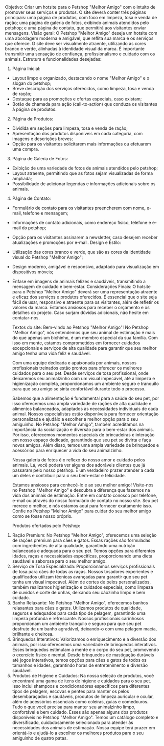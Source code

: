 Objetivo:
Criar um hotsite para o Petshop "Melhor Amigo" com o intuito de promover seus serviços e
produtos. O site deverá conter três páginas principais: uma página de produtos, com foco em
limpeza, tosa e venda de ração; uma página de galeria de fotos, exibindo animais atendidos
pelo petshop; e uma página de contato, que permitirá aos visitantes enviar mensagens.
Visão geral:
O Petshop "Melhor Amigo" deseja um hotsite com uma abordagem moderna e amigável, que
reflita sua marca e os serviços que oferece. O site deve ser visualmente atraente, utilizando as
cores branco e verde, alinhadas à identidade visual da marca. É importante transmitir uma
sensação de confiança, profissionalismo e cuidado com os animais.
Estrutura e funcionalidades desejadas:

1. Página Inicial:

- Layout limpo e organizado, destacando o nome "Melhor Amigo" e o slogan do petshop;
- Breve descrição dos serviços oferecidos, como limpeza, tosa e venda de ração;
- Destaque para as promoções e ofertas especiais, caso existam;
- Botão de chamada para ação (call-to-action) que conduza os visitantes à página de produtos.

2. Página de Produtos:

- Dividida em seções para limpeza, tosa e venda de ração;
- Apresentação dos produtos disponíveis em cada categoria, com imagens e descrições breves;
- Opção para os visitantes solicitarem mais informações ou efetuarem uma compra.

3. Página de Galeria de Fotos:

- Exibição de uma variedade de fotos de animais atendidos pelo petshop;
- Layout atraente, permitindo que as fotos sejam visualizadas de forma ampliada;
- Possibilidade de adicionar legendas e informações adicionais sobre os animais.

4. Página de Contato:

- Formulário de contato para os visitantes preencherem com nome, e-mail, telefone e
  mensagem;
- Informações de contato adicionais, como endereço físico, telefone e e-mail do petshop;
- Opção para os visitantes assinarem a newsletter, caso desejem receber atualizações e
  promoções por e-mail.
  Design e Estilo:
- Utilização das cores branco e verde, que são as cores da identidade visual do Petshop
  "Melhor Amigo";
- Design moderno, amigável e responsivo, adaptado para visualização em dispositivos móveis;
- Ênfase em imagens de animais felizes e saudáveis, transmitindo a mensagem de cuidado e
  bem-estar.
  Considerações Finais:
  O hotsite para o Petshop "Melhor Amigo" deverá ser uma representação atraente e eficaz dos
  serviços e produtos oferecidos. É essencial que o site seja fácil de usar, responsivo e atraente
  para os visitantes, além de
  refletir os valores da marca. Estamos ansiosos para receber o orçamento e os detalhes do
  projeto. Caso surjam dúvidas adicionais, não hesite em contatar-nos.

  Textos do site:
  Bem-vindo ao Petshop "Melhor Amigo"!
  No Petshop "Melhor Amigo", nós entendemos que seu animal de estimação é
  mais do que apenas um bichinho, é um membro especial da sua família. Com
  isso em mente, estamos comprometidos em fornecer cuidados excepcionais e
  serviços de alta qualidade para garantir que seu melhor amigo tenha uma vida
  feliz e saudável.

  Com uma equipe dedicada e apaixonada por animais, nossos profissionais
  treinados estão prontos para oferecer os melhores cuidados para o seu pet.
  Desde serviços de tosa profissional, onde deixaremos seu animalzinho com um
  visual impecável, até a limpeza e higienização completa, proporcionamos um
  ambiente seguro e tranquilo para que seu amigo se sinta confortável durante
  todo o processo.

  Sabemos que a alimentação é fundamental para a saúde do seu pet, por isso
  oferecemos uma ampla variedade de rações de alta qualidade e alimentos
  balanceados, adaptados às necessidades individuais de cada animal. Nossos
  especialistas estão disponíveis para fornecer orientação personalizada e ajudálo a escolher a melhor opção para o seu amiguinho.
  No Petshop "Melhor Amigo", também acreditamos na importância da
  socialização e diversão para o bem-estar dos animais. Por isso, oferecemos
  momentos especiais de brincadeiras e interação em nosso espaço dedicado,
  garantindo que seu pet se divirta e faça novos amigos. Além disso, temos uma
  ampla variedade de brinquedos e acessórios para enriquecer a vida do seu
  animalzinho.

  Nossa galeria de fotos é o reflexo do nosso amor e cuidado pelos animais. Lá,
  você poderá ver alguns dos adoráveis clientes que já passaram pelo nosso
  petshop. É um verdadeiro prazer atender a cada um deles e contribuir para o
  seu bem-estar e felicidade.
  
  Estamos ansiosos para conhecê-lo e ao seu melhor amigo! Visite-nos no
  Petshop "Melhor Amigo" e descubra a diferença que fazemos na vida dos
  animais de estimação. Entre em contato conosco por telefone, e-mail ou através
  do nosso formulário de contato no nosso site. Seu pet merece o melhor, e nós
  estamos aqui para fornecer exatamente isso. Confie no Petshop "Melhor
  Amigo" para cuidar do seu melhor amigo como se fosse nosso próprio.

  
  Produtos ofertados pelo Petshop:

1. Ração Premium: No Petshop "Melhor Amigo", oferecemos uma seleção
   de rações premium para cães e gatos. Essas rações são formuladas com
   ingredientes de alta qualidade, garantindo uma nutrição balanceada e
   adequada para o seu pet. Temos opções para diferentes idades, raças e
   necessidades específicas, proporcionando uma dieta saudável e saborosa
   para o seu melhor amigo.
2. Serviço de Tosa Especializada: Proporcionamos serviços profissionais de
   tosa para cães de todas as raças. Nossos tosadores experientes e
   qualificados utilizam técnicas avançadas para garantir que seu pet tenha
   um visual impecável. Além de cortes de pelos personalizados, também
   realizamos higienização e cuidados especiais, como limpeza de ouvidos e
   corte de unhas, deixando seu cãozinho limpo e bem cuidado.
3. Banho Relaxante: No Petshop "Melhor Amigo", oferecemos banhos
   relaxantes para cães e gatos. Utilizamos produtos de qualidade, seguros
   e adequados para cada tipo de pelagem, garantindo uma limpeza
   profunda e refrescante. Nossos profissionais carinhosos proporcionam
   um ambiente tranquilo e seguro para que seu pet desfrute de um banho
   agradável, deixando-o com uma pelagem macia, brilhante e cheirosa.
4. Brinquedos Interativos: Valorizamos o enriquecimento e a diversão dos
   animais, por isso oferecemos uma variedade de brinquedos interativos.
   Esses brinquedos estimulam a mente e o corpo do seu pet, promovendo
   o exercício físico e mental. Desde brinquedos de mastigação duráveis até
   jogos interativos, temos opções para cães e gatos de todos os tamanhos
   e idades, garantindo horas de entretenimento e diversão saudável.
5. Produtos de Higiene e Cuidados: Na nossa seleção de produtos, você
   encontrará uma gama de itens de higiene e cuidados para o seu pet. Isso
   inclui shampoos e condicionadores específicos para diferentes tipos de
   pelagem, escovas e pentes para manter os pelos desembaraçados e
   saudáveis, produtos de limpeza auricular e ocular, além de acessórios
   essenciais como coleiras, guias e comedouros. Tudo o que você precisa
   para manter seu animalzinho limpo, confortável e bem cuidado.
   Esses são apenas alguns dos produtos disponíveis no Petshop "Melhor Amigo".
   Temos um catálogo completo e diversificado, cuidadosamente selecionado para
   atender às necessidades dos animais de estimação. Nossa equipe terá prazer
   em orientá-lo e ajudá-lo a escolher os melhores produtos para o seu amiguinho
   de quatro patas.
